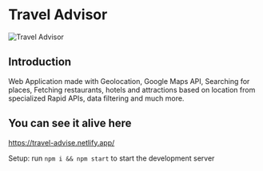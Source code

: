 # Travel Advisor

![Travel Advisor](https://i.ibb.co/qph2cZn/image.pngg)

## Introduction
Web Application made with Geolocation, Google Maps API, Searching for places, Fetching restaurants, hotels and attractions based on location from specialized Rapid APIs, data filtering and much more.


## You can see it alive here
https://travel-advise.netlify.app/

Setup: run ```npm i && npm start``` to start the development server

